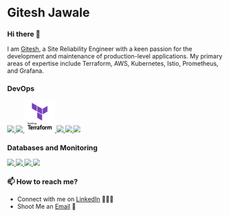 # Gitesh Jawale
### Hi there 👋

I am [Gitesh](https://www.linkedin.com/in/gitesh-jawale/), a Site Reliability Engineer with a keen passion for the development and maintenance of production-level applications. My primary areas of expertise include Terraform, AWS, Kubernetes, Istio, Prometheus, and Grafana. 

### DevOps
  
<p float="left">
  <a href="https://m.do.co/c/3bc2250b7076" target="_blank" >
    <img src="https://raw.githubusercontent.com/itsksaurabh/itsksaurabh/master/assets/do.gif"  height="75" />
  </a> 
  <a href="https://aws.amazon.com/" target="_blank" >
    <img src="https://raw.githubusercontent.com/itsksaurabh/itsksaurabh/master/assets/aws.gif"  height="75" />
  </a>
  <a href="https://www.terraform.io/" target="_blank" >
    <img src="https://github.com/Giteshjawale4760/GiteshJawale/blob/main/gif/Terraform.png"  height="75" />
  </a>
  <a href="https://www.docker.com/" target="_blank" >
    <img src="[URL_TO_DOCKER_LOGO](https://www.google.com/imgres?imgurl=https%3A%2F%2Fwww.docker.com%2Fwp-content%2Fuploads%2F2023%2F08%2Flogo-guide-logos-1.svg&tbnid=4KN2kMesitraRM&vet=12ahUKEwjzp9X5pomEAxUWSmwGHf_wDf0QMygBegQIARBQ..i&imgrefurl=https%3A%2F%2Fwww.docker.com%2Fcompany%2Fnewsroom%2Fmedia-resources%2F&docid=qTskOJD2jFCQpM&w=800&h=534&q=docker%20logo%20url&client=opera&ved=2ahUKEwjzp9X5pomEAxUWSmwGHf_wDf0QMygBegQIARBQ)"  height="75" />
  </a>
  <a href="https://kubernetes.io/" target="_blank" >
    <img src="[URL_TO_KUBERNETES_LOGO](https://www.google.com/imgres?imgurl=https%3A%2F%2Fmiro.medium.com%2Fv2%2Fresize%3Afit%3A730%2F1*WCsqMt85nMP0DvYv0JnkOA.png&tbnid=lDRSLTEhudlP4M&vet=12ahUKEwj_zOqLp4mEAxUhTGwGHXMQDzkQMygCegQIARBO..i&imgrefurl=https%3A%2F%2Fmedium.com%2Fswlh%2Fthe-ultimate-guide-to-on-perm-kubernetes-84b564f0acc&docid=AUdBVdj0bhX38M&w=730&h=389&q=kubernetes%20logo%20url&client=opera&ved=2ahUKEwj_zOqLp4mEAxUhTGwGHXMQDzkQMygCegQIARBO)"  height="75" />
  </a>
  <a href="https://istio.io/" target="_blank" >
    <img src="[URL_TO_ISTIO_LOGO](https://www.google.com/imgres?imgurl=https%3A%2F%2Fwww.loginradius.com%2Fblog%2Fstatic%2F452f4d9f7cb358e3d6224ed3aba3d5d6%2F03979%2FIstio.png&tbnid=ll6ahK1f3M98SM&vet=12ahUKEwjvxYmap4mEAxWVR2wGHYxFCfsQMygFegQIARBY..i&imgrefurl=https%3A%2F%2Fwww.loginradius.com%2Fblog%2Fengineering%2Fistio-installation-and-service-configuration%2F&docid=Bt0Md2kZuKLaEM&w=800&h=533&q=istio%20logo%20url&client=opera&ved=2ahUKEwjvxYmap4mEAxWVR2wGHYxFCfsQMygFegQIARBY)"  height="75" />
  </a>
</p>


### Databases and Monitoring
  
  <a href="https://prometheus.io/" target="_blank" >
    <img src="https://raw.githubusercontent.com/itsksaurabh/itsksaurabh/master/assets/prometheus.gif" height="65" />
  </a>
  <a href="https://www.influxdata.com/" target="_blank" >
    <img src="https://raw.githubusercontent.com/itsksaurabh/itsksaurabh/master/assets/influxdata.gif" height="60" />
  </a>
    <a href="https://www.postgresql.org" target="_blank" >
    <img src="https://www.postgresql.org/media/img/about/press/elephant.png" height="60" />
  </a>
  </a>
    <a href="https://www.mongodb.com/" target="_blank" >
    <img src="https://www.logolynx.com/images/logolynx/cf/cf72126a3551b816d617a06ffb01388b.png" height="60" />
  </a>
  
</p>


### 📫 How to reach me?

 - Connect with me on [LinkedIn](https://www.linkedin.com/in/gitesh-jawale/) 👨🏻‍💻
 - Shoot Me an [Email](mailto:er.giteshjawale0956@gmail.com) 💌
